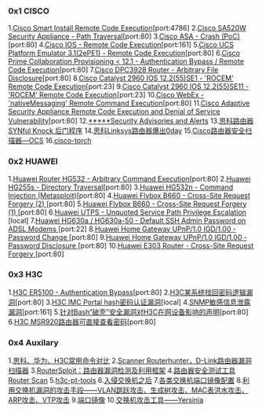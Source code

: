 ### 0x1 CISCO

1.[Cisco Smart Install Remote Code Execution][1][port:4786]
2.[Cisco SA520W Security Appliance - Path Traversal][2][port:80]
3.[Cisco ASA - Crash (PoC)][3][port:80]
4.[Cisco IOS - Remote Code Execution][4][port:161]
5.[Cisco UCS Platform Emulator 3.1(2ePE1) - Remote Code Execution][5][port:80]
6.[Cisco Prime Collaboration Provisioning < 12.1 - Authentication Bypass / Remote Code Execution][6][port:80]
7.[Cisco DPC3928 Router - Arbitrary File Disclosure][7][port:80]
8.[Cisco Catalyst 2960 IOS 12.2(55)SE1 - 'ROCEM' Remote Code Execution][8][port:23]
9.[Cisco Catalyst 2960 IOS 12.2(55)SE11 - 'ROCEM' Remote Code Execution][9][port:23]
10.[Cisco WebEx - 'nativeMessaging' Remote Command Execution][10][port:80]
11.[Cisco Adaptive Security Appliance Remote Code Execution and Denial of Service Vulnerability][12][port:80]
12.[*****Security Advisories and Alerts][30]
13.[思科路由器SYNful Knock 后门程序][34]
14.[思科Linksys路由器爆出0day][35]
15.[Cisco路由器安全扫描器—OCS][36]
16.[cisco-torch][37]

### 0x2 HUAWEI

1.[Huawei Router HG532 - Arbitrary Command Execution][13][port:80]
2.[Huawei HG255s - Directory Traversal][14][port:80]
3.[Huawei HG532n - Command Injection (Metasploit)][15][port:80]
4.[Huawei Flybox B660 - Cross-Site Request Forgery (2) ][16][port:80]
5.[Huawei Flybox B660 - Cross-Site Request Forgery (1) ][17][port:80]
6.[Huawei UTPS - Unquoted Service Path Privilege Escalation ][18][local]
7.[Huawei HG630a / HG630a-50 - Default SSH Admin Password on ADSL Modems ][19][port:22]
8.[Huawei Home Gateway UPnP/1.0 IGD/1.00 - Password Change ][20][port:80]
9.[Huawei Home Gateway UPnP/1.0 IGD/1.00 - Password Disclosure ][21][port:80]
10.[Huawei E303 Router - Cross-Site Request Forgery ][22][port:80]


### 0x3 H3C

1.[H3C ER5100 - Authentication Bypass][23][port:80]
2.[H3C某系统找回密码逻辑漏洞][25][port:80]
3.[H3C IMC Portal hash密码认证漏洞][26][local]
4.[SNMP敏感信息泄露漏洞][27][port:161]
5.[针对Bash“破壳”安全漏洞对H3C在网设备影响的声明][28][port:80]
6.[H3C MSR920路由器可直接查看密码][29][port:80]

### 0x4 Auxilary

1.[思科、华为、H3C常用命令对比][24]
2.[Scanner Routerhunter，D-Link路由器漏洞扫描器][31]
3.[RouterSploit：路由器漏洞检测及利用框架][32]
4.[路由器安全测试工具Router Scan][33]
5.[h3c-pt-tools][38]
6.[入侵交换机之后][39]
7.[各类交换机端口镜像配置][40]
8.[利用交换机漏洞的攻击手段——VLAN跳跃攻击、生成树攻击、MAC表洪水攻击、ARP攻击、VTP攻击][41]
9.[端口镜像][42]
10.[交换机攻击工具——Yersinia][43]



[1]: https://embedi.com/blog/cisco-smart-install-remote-code-execution/
[2]: https://www.exploit-db.com/exploits/44650/
[3]: https://www.exploit-db.com/exploits/43986/
[4]: https://www.exploit-db.com/exploits/43450/
[5]: https://www.exploit-db.com/exploits/44052/
[6]: https://www.exploit-db.com/exploits/42888/
[7]: https://www.exploit-db.com/exploits/44070/
[8]: https://www.exploit-db.com/exploits/42122/
[9]: https://www.exploit-db.com/exploits/41872/
[10]: https://www.exploit-db.com/exploits/41148/
[11]: https://www.csa.gov.sg/singcert/news/advisories-alerts/alert-on-cyber-attacks-leveraging-cisco-critical-vulnerabilities-cve-2018-0171
[12]: https://tools.cisco.com/security/center/content/CiscoSecurityAdvisory/cisco-sa-20180129-asa1
[13]: https://www.exploit-db.com/exploits/43414/
[14]: https://www.exploit-db.com/exploits/42634/
[15]: https://www.exploit-db.com/exploits/41895/
[16]: https://www.exploit-db.com/exploits/41074/
[17]: https://www.exploit-db.com/exploits/41017/
[18]: https://www.exploit-db.com/exploits/40807/
[19]: https://www.exploit-db.com/exploits/38663/
[20]: https://www.exploit-db.com/exploits/37425/
[21]: https://www.exploit-db.com/exploits/37424/
[22]: https://www.exploit-db.com/exploits/39209/
[23]: https://www.exploit-db.com/exploits/35872/
[24]: https://blog.csdn.net/dbdeep/article/details/79080066
[25]: https://www.secpulse.com/archives/30773.html
[26]: https://www.secpulse.com/archives/10199.html
[27]: http://www.2bowl.info/hph3c%E5%8F%8A%E5%8D%8E%E4%B8%BA%E4%BA%A4%E6%8D%A2%E6%9C%BA%E8%B7%AF%E7%94%B1%E5%99%A8snmp%E8%AE%BF%E9%97%AE%E6%95%8F%E6%84%9F%E4%BF%A1%E6%81%AF%E6%B3%84%E6%BC%8F%E6%BC%8F%E6%B4%9E/
[28]: http://www.h3c.com/cn/d_201409/841076_30005_0.htm
[29]: http://www.secbug.cc/vul/vulnerability/20360.html
[30]: https://tools.cisco.com/security/center/publicationListing.x
[31]: http://www.freebuf.com/sectool/101180.html
[32]: http://www.freebuf.com/sectool/101441.html
[33]: http://www.freebuf.com/sectool/85718.html
[34]: http://www.freebuf.com/news/78730.html
[35]: http://www.freebuf.com/news/6904.html
[36]: http://www.freebuf.com/sectool/6836.html
[37]: https://tools.kali.org/information-gathering/cisco-torch
[38]: https://github.com/grutz/h3c-pt-tools
[39]: http://bbs.tianya.cn/post-it-123294-1.shtml
[40]: https://wenku.baidu.com/view/bea0e6b9f121dd36a32d828f.html
[41]: http://www.seekxiu.com/article.aspx?id=6697
[42]: https://blog.csdn.net/alone_map/article/details/52350691
[43]: http://www.bkjia.com/lyjc/610426.html